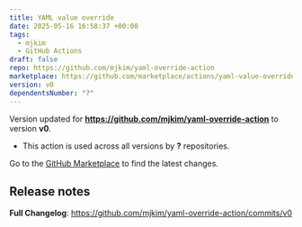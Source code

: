 ```yaml
---
title: YAML value override
date: 2025-05-16 16:58:37 +00:00
tags:
  - mjkim
  - GitHub Actions
draft: false
repo: https://github.com/mjkim/yaml-override-action
marketplace: https://github.com/marketplace/actions/yaml-value-override
version: v0
dependentsNumber: "?"
---
```



Version updated for **https://github.com/mjkim/yaml-override-action** to version **v0**.
- This action is used across all versions by **?** repositories.

Go to the [GitHub Marketplace](https://github.com/marketplace/actions/yaml-value-override) to find the latest changes.

## Release notes

**Full Changelog**: https://github.com/mjkim/yaml-override-action/commits/v0


